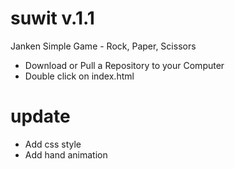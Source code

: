 # suwit v.1.1
Janken Simple Game - Rock, Paper, Scissors
- Download or Pull a Repository to your Computer
- Double click on index.html

# update
- Add css style
- Add hand animation
